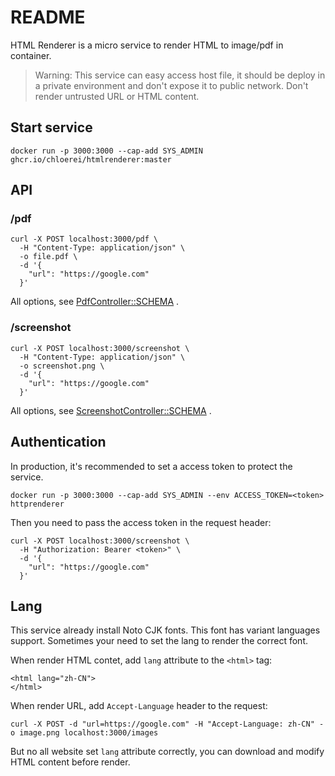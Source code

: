 # README

HTML Renderer is a micro service to render HTML to image/pdf in container.

> Warning: This service can easy access host file, it should be deploy in a private environment and don't expose it to public network. Don't render untrusted URL or HTML content.

## Start service

```
docker run -p 3000:3000 --cap-add SYS_ADMIN ghcr.io/chloerei/htmlrenderer:master
```

## API

### /pdf

```
curl -X POST localhost:3000/pdf \
  -H "Content-Type: application/json" \
  -o file.pdf \
  -d '{
    "url": "https://google.com"
  }'
```

All options, see [PdfController::SCHEMA](app/controllers/screenshot_controller.rb) .


### /screenshot

```
curl -X POST localhost:3000/screenshot \
  -H "Content-Type: application/json" \
  -o screenshot.png \
  -d '{
    "url": "https://google.com"
  }'
```

All options, see [ScreenshotController::SCHEMA](app/controllers/screenshot_controller.rb) .

## Authentication

In production, it's recommended to set a access token to protect the service.

```
docker run -p 3000:3000 --cap-add SYS_ADMIN --env ACCESS_TOKEN=<token> httprenderer
```

Then you need to pass the access token in the request header:

```
curl -X POST localhost:3000/screenshot \
  -H "Authorization: Bearer <token>" \
  -d '{
    "url": "https://google.com"
  }'
```

## Lang

This service already install Noto CJK fonts. This font has variant languages support. Sometimes your need to set the lang to render the correct font.

When render HTML contet, add `lang` attribute to the `<html>` tag:

```
<html lang="zh-CN">
</html>
```

When render URL, add `Accept-Language` header to the request:

```
curl -X POST -d "url=https://google.com" -H "Accept-Language: zh-CN" -o image.png localhost:3000/images
```

But no all website set `lang` attribute correctly, you can download and modify HTML content before render.
